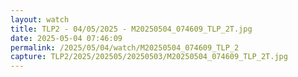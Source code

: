 ```yaml
---
layout: watch
title: TLP2 - 04/05/2025 - M20250504_074609_TLP_2T.jpg
date: 2025-05-04 07:46:09
permalink: /2025/05/04/watch/M20250504_074609_TLP_2
capture: TLP2/2025/202505/20250503/M20250504_074609_TLP_2T.jpg
---
```

